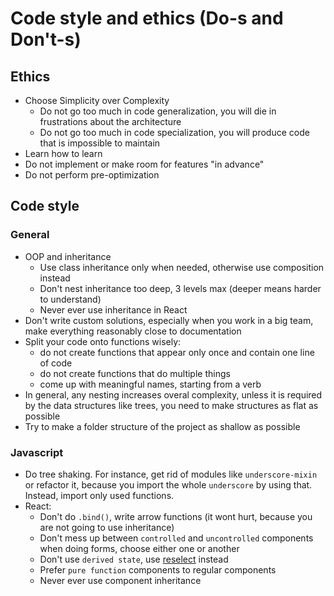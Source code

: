 # Code style and ethics (Do-s and Don't-s)

## Ethics

* Choose Simplicity over Complexity
    * Do not go too much in code generalization, you will die in frustrations about the architecture
    * Do not go too much in code specialization, you will produce code that is impossible to maintain
* Learn how to learn
* Do not implement or make room for features "in advance"
* Do not perform pre-optimization

## Code style

### General

* OOP and inheritance
    * Use class inheritance only when needed, otherwise use composition instead
    * Don't nest inheritance too deep, 3 levels max (deeper means harder to understand)
    * Never ever use inheritance in React
* Don't write custom solutions, especially when you work in a big team, make everything reasonably close to documentation
* Split your code onto functions wisely:
    * do not create functions that appear only once and contain one line of code
    * do not create functions that do multiple things
    * come up with meaningful names, starting from a verb
* In general, any nesting increases overal complexity, unless it is required by the data structures like trees, you need to make structures as flat as possible
* Try to make a folder structure of the project as shallow as possible

### Javascript

* Do tree shaking. For instance, get rid of modules like `underscore-mixin` or refactor it, because you import the whole `underscore` by using that. Instead, import only used functions.
* React:
    * Don't do `.bind()`, write arrow functions (it wont hurt, because you are not going to use inheritance)
    * Don't mess up between `controlled` and `uncontrolled` components when doing forms, choose either one or another
    * Don't use `derived state`, use [reselect]() instead
    * Prefer `pure function` components to regular components
    * Never ever use component inheritance

